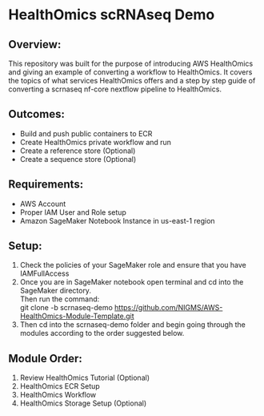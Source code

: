 # HealthOmics scRNAseq Demo

## Overview:
This repository was built for the purpose of introducing AWS HealthOmics and giving an example of converting a workflow to HealthOmics. It covers the topics of what services HealthOmics offers and a step by step guide of converting a scrnaseq nf-core nextflow pipeline to HealthOmics. 

## Outcomes:
* Build and push public containers to ECR
* Create HealthOmics private workflow and run
* Create a reference store (Optional)
* Create a sequence store (Optional)

## Requirements:
* AWS Account
* Proper IAM User and Role setup
* Amazon SageMaker Notebook Instance in us-east-1 region

## Setup:
1. Check the policies of your SageMaker role and ensure that you have IAMFullAccess
2. Once you are in SageMaker notebook open terminal and cd into the SageMaker directory.<br> 
Then run the command: <br> git clone -b scrnaseq-demo https://github.com/NIGMS/AWS-HealthOmics-Module-Template.git
3. Then cd into the scrnaseq-demo folder and begin going through the modules according to the order suggested below.

## Module Order:
1. Review HealthOmics Tutorial (Optional)
2. HealthOmics ECR Setup
3. HealthOmics Workflow
4. HealthOmics Storage Setup (Optional)


